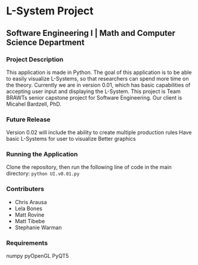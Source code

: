 # L-System Project
## Software Engineering I  | Math and Computer Science Department

### Project Description
This application is made in Python. The goal of this application is to be able to easily visualize L-Systems, so that researchers can spend more time on the theory. Currently we are in version 0.01, which has basic capabilities of accepting user input and displaying the L-System. This project is Team BRAWTs senior capstone project for Software Engineering. Our client is Micahel Bardzell, PhD.

### Future Release
Version 0.02 will include the ability to create multiple production rules
Have basic L-Systems for user to visualize
Better graphics 

### Running the Application
Clone the repository, then run the following line of code in the main directory:
`python UI.v0.01.py`

### Contributers
- Chris Arausa
- Lela Bones
- Matt Rovine
- Matt Tibebe
- Stephanie Warman

### Requirements
numpy
pyOpenGL
PyQT5


